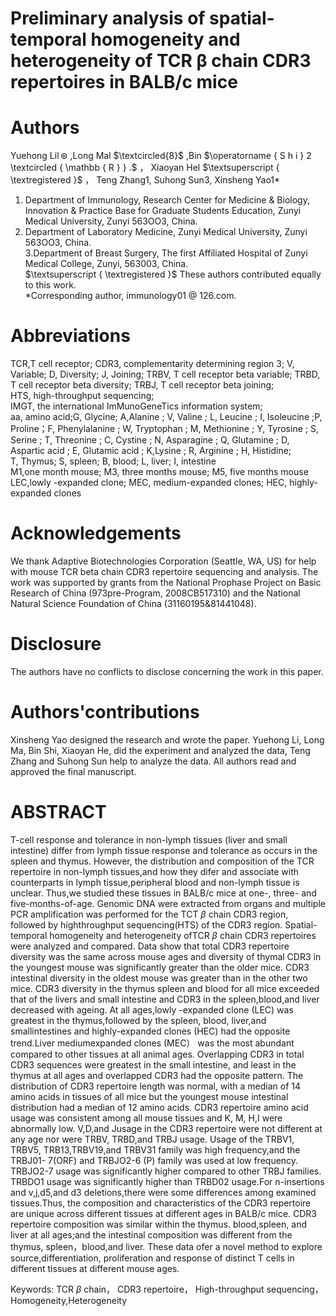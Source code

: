 # Preliminary analysis of spatial-temporal homogeneity and heterogeneity of TCR $\pmb { \beta }$ chain CDR3 repertoires in BALB/c mice

# Authors

Yuehong $\operatorname { L i l } \circledast$ ,Long Mal $\textcircled{8}$ ,Bin $\operatorname { S h i } 2 \textcircled { \mathbb { R } } .$ ， Xiaoyan Hel $\textsuperscript { \textregistered }$ ， Teng Zhang1, Suhong Sun3, Xinsheng Yao1\*   
1. Department of Immunology, Research Center for Medicine & Biology, Innovation & Practice Base for Graduate Students Education, Zunyi Medical University, Zunyi 563OO3, China.   
2. Department of Laboratory Medicine, Zunyi Medical University, Zunyi 563OO3, China.   
3.Department of Breast Surgery, The first Affiliated Hospital of Zunyi Medical College, Zunyi, 563003, China.   
$\textsuperscript { \textregistered }$ These authors contributed equally to this work.   
\*Corresponding author, immunology01 $@$ 126.com.

# Abbreviations

TCR,T cell receptor; CDR3, complementarity determining region 3; V, Variable; D, Diversity; J, Joining; TRBV, T cell receptor beta variable; TRBD, T cell receptor beta diversity; TRBJ, T cell receptor beta joining;   
HTS, high-throughput sequencing;   
IMGT, the international ImMunoGeneTics information system;   
aa, amino acid;G, Glycine; A,Alanine ; V, Valine ; L, Leucine ; I, Isoleucine ;P, Proline；F, Phenylalanine ; W, Tryptophan ; M, Methionine ; Y, Tyrosine ; S, Serine ; T, Threonine ; C, Cystine ; N, Asparagine ; Q, Glutamine ; D, Aspartic acid ; E, Glutamic acid ; K,Lysine ; R, Arginine ; H, Histidine;   
T, Thymus; S, spleen; B, blood; L, liver; I, intestine   
M1,one month mouse; M3, three months mouse; M5, five months mouse   
LEC,lowly -expanded clone; MEC, medium-expanded clones; HEC, highly-expanded clones

# Acknowledgements

We thank Adaptive Biotechnologies Corporation (Seattle, WA, US) for help with mouse TCR beta chain CDR3 repertoire sequencing and analysis. The work was supported by grants from the National Prophase Project on Basic Research of China (973pre-Program, 2008CB517310) and the National Natural Science Foundation of China (31160195&81441048).

# Disclosure

The authors have no conflicts to disclose concerning the work in this paper.

# Authors'contributions

Xinsheng Yao designed the research and wrote the paper. Yuehong Li, Long Ma, Bin Shi, Xiaoyan He, did the experiment and analyzed the data, Teng Zhang and Suhong Sun help to analyze the data. All authors read and approved the final manuscript.

# ABSTRACT

T-cell response and tolerance in non-lymph tissues (liver and small intestine) differ from lymph tissue response and tolerance as occurs in the spleen and thymus. However, the distribution and composition of the TCR repertoire in non-lymph tissues,and how they difer and associate with counterparts in lymph tissue,peripheral blood and non-lymph tissue is unclear. Thus,we studied these tissues in BALB/c mice at one-, three- and five-months-of-age. Genomic DNA were extracted from organs and multiple PCR amplification was performed for the TCT $\beta$ chain CDR3 region, followed by highthroughput sequencing(HTS) of the CDR3 region. Spatial-temporal homogeneity and heterogeneity ofTCR $\beta$ chain CDR3 repertoires were analyzed and compared. Data show that total CDR3 repertoire diversity was the same across mouse ages and diversity of thymal CDR3 in the youngest mouse was significantly greater than the older mice. CDR3 intestinal diversity in the oldest mouse was greater than in the other two mice. CDR3 diversity in the thymus spleen and blood for all mice exceeded that of the livers and small intestine and CDR3 in the spleen,blood,and liver decreased with ageing. At all ages,lowly -expanded clone (LEC) was greatest in the thymus,followed by the spleen, blood, liver,and smallintestines and highly-expanded clones (HEC) had the opposite trend.Liver mediumexpanded clones (MEC） was the most abundant compared to other tissues at all animal ages. Overlapping CDR3 in total CDR3 sequences were greatest in the small intestine, and least in the thymus at all ages and overlapped CDR3 had the opposite pattern. The distribution of CDR3 repertoire length was normal, with a median of 14 amino acids in tissues of all mice but the youngest mouse intestinal distribution had a median of 12 amino acids. CDR3 repertoire amino acid usage was consistent among all mouse tissues and K, M, H,I were abnormally low. V,D,and Jusage in the CDR3 repertoire were not different at any age nor were TRBV, TRBD,and TRBJ usage. Usage of the TRBV1, TRBV5, TRB13,TRBV19,and TRBV31 family was high frequency,and the TRBJ01- 7(ORF) and TRBJO2-6 (P) family was used at low frequency. TRBJO2-7 usage was significantly higher compared to other TRBJ families. TRBDO1 usage was significantly higher than TRBD02 usage.For n-insertions and v,j,d5,and d3 deletions,there were some differences among examined tissues.Thus, the composition and characteristics of the CDR3 repertoire are unique across different tissues at different ages in BALB/c mice. CDR3 repertoire composition was similar within the thymus. blood,spleen, and liver at all ages;and the intestinal composition was different from the thymus, spleen，blood,and liver. These data ofer a novel method to explore source,differentiation, proliferation and response of distinct T cells in different tissues at different mouse ages.

Keywords: TCR $\beta$ chain， CDR3 repertoire， High-throughput sequencing， Homogeneity,Heterogeneity